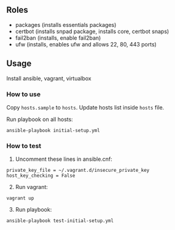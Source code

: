 ## Roles
* packages (installs essentials packages)
* certbot (installs snpad package, installs core, certbot snaps)
* fail2ban (installs, enable fail2ban)
* ufw (installs, enables ufw and allows 22, 80, 443 ports)

## Usage

Install ansible, vagrant, virtualbox

### How to use

Copy `hosts.sample` to `hosts`. Update hosts list inside `hosts` file.

Run playbook on all hosts:
```
ansible-playbook initial-setup.yml
```

### How to test
1. Uncomment these lines in ansible.cnf:
```
private_key_file = ~/.vagrant.d/insecure_private_key
host_key_checking = False
```

2. Run vagrant:
```
vagrant up
```

3. Run playbook:

```
ansible-playbook test-initial-setup.yml
```
